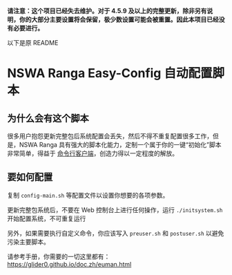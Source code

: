 **请注意：这个项目已经失去维护。对于 4.5.9 及以上的完整更新，除非另有说明，你的大部分主要设置将会保留，极少数设置可能会被重置。因此本项目已经没有必要进行。**

以下是原 README

# NSWA Ranga Easy-Config 自动配置脚本

## 为什么会有这个脚本

很多用户抱怨更新完整包后系统配置会丢失，然后不得不重复配置很多工作，但是，NSWA Ranga 具有强大的脚本化能力，定制一个属于你的一键“初始化”脚本非常简单，得益于 [命令行客户端](https://github.com/glider0/ranga-client/)，创造力得以一定程度的解放。

## 要如何配置

复制 `config-main.sh` 等配置文件以设置你想要的各项参数。

更新完整包系统后，不要在 Web 控制台上进行任何操作，运行 `./initsystem.sh` 开始配置系统，不可重复运行

另外，如果需要执行自定义命令，你应该写入 `preuser.sh` 和 `postuser.sh` 以避免污染主要脚本。

请参考手册，你需要的一切这里都有： https://glider0.github.io/doc.zh/euman.html
